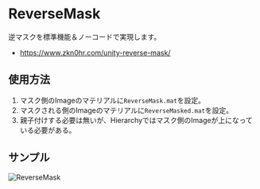 # ReverseMask
逆マスクを標準機能＆ノーコードで実現します。  
* https://www.zkn0hr.com/unity-reverse-mask/

## 使用方法
1. マスク側のImageのマテリアルに`ReverseMask.mat`を設定。
2. マスクされる側のImageのマテリアルに`ReverseMasked.mat`を設定。
3. 親子付けする必要は無いが、Hierarchyではマスク側のImageが上になっている必要がある。

## サンプル
![ReverseMask](https://github.com/musha-tetsuya/MushaLib-Unity/assets/26340083/d5e3a932-c3dc-4133-8fd1-82f6a660a25d)
